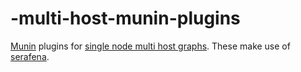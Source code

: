 # -multi-host-munin-plugins
[Munin](https://github.com/munin-monitoring/munin) plugins for
[single node multi host graphs](http://demo.munin-monitoring.org/vpn/odroid.vpn/index.html#multihost).
These make use of [serafena](https://github.com/Bushmills/serafena).
